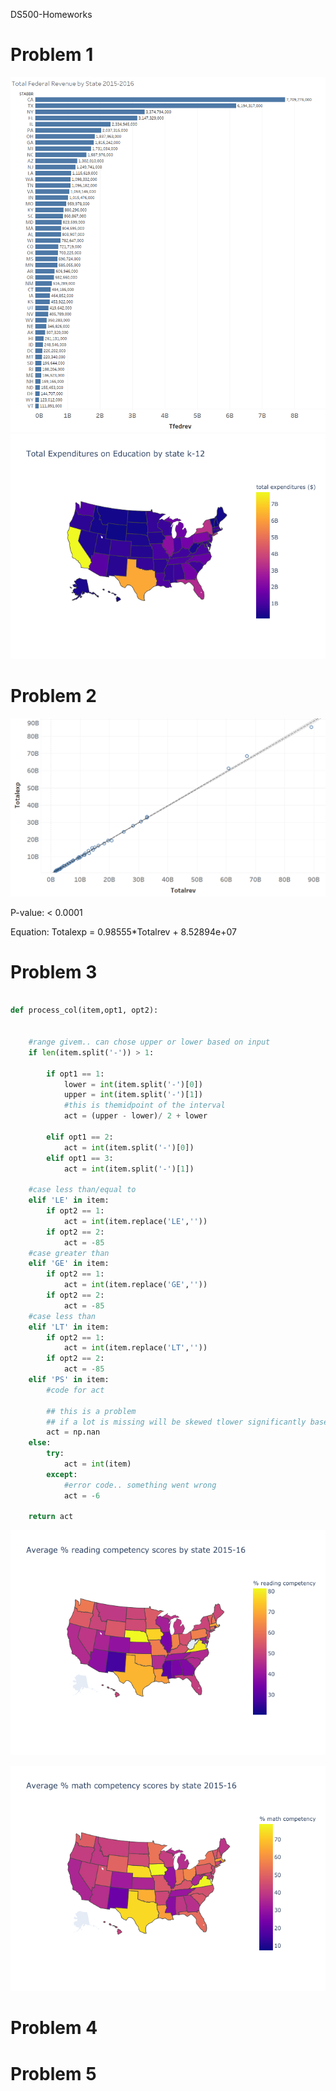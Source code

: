 DS500-Homeworks
# Problem 1

![Figure 1](/figures/total_rev_by_state.png)
![Figure 2](/figures/total_fedrev_by_state.png)

# Problem 2

![Figure 3](/figures/rev_vs_expenditures.png)

P-value: 
< 0.0001

Equation: 
Totalexp = 0.98555*Totalrev + 8.52894e+07

# Problem 3

```python

def process_col(item,opt1, opt2):
    
    
    #range givem.. can chose upper or lower based on input
    if len(item.split('-')) > 1:
        
        if opt1 == 1:
            lower = int(item.split('-')[0])
            upper = int(item.split('-')[1])
            #this is themidpoint of the interval
            act = (upper - lower)/ 2 + lower
        
        elif opt1 == 2:
            act = int(item.split('-')[0])
        elif opt1 == 3:
            act = int(item.split('-')[1])
    
    #case less than/equal to
    elif 'LE' in item:
        if opt2 == 1:
            act = int(item.replace('LE',''))
        if opt2 == 2:
            act = -85
    #case greater than
    elif 'GE' in item:
        if opt2 == 1:
            act = int(item.replace('GE',''))
        if opt2 == 2:
            act = -85
    #case less than
    elif 'LT' in item:
        if opt2 == 1:
            act = int(item.replace('LT',''))
        if opt2 == 2:
            act = -85
    elif 'PS' in item:
        #code for act
        
        ## this is a problem
        ## if a lot is missing will be skewed tlower significantly based on missingness 
        act = np.nan
    else:
        try:
            act = int(item)
        except: 
            #error code.. something went wrong
            act = -6
            
    return act     
```
![Figure 4](/figures/math_competancy_by_state.png)

![Figure 5](/figures/reading_competancy_by_state.png)

# Problem 4


# Problem 5



